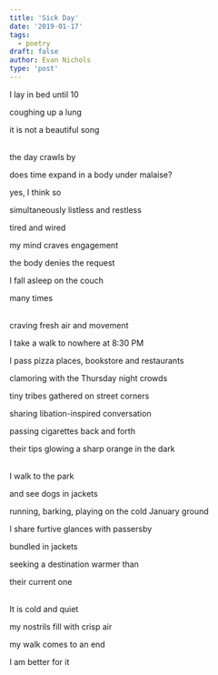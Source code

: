 ```yaml
---
title: 'Sick Day'
date: '2019-01-17'
tags:
  - poetry
draft: false
author: Evan Nichols
type: 'post'
---
```


I lay in bed until 10

coughing up a lung

it is not a beautiful song<br/><br/>

the day crawls by

does time expand in a body under malaise?

yes, I think so

simultaneously listless and restless

tired and wired

my mind craves engagement

the body denies the request

I fall asleep on the couch

many times<br/><br/>

craving fresh air and movement

I take a walk to nowhere at 8:30 PM

I pass pizza places, bookstore and restaurants

clamoring with the Thursday night crowds

tiny tribes gathered on street corners

sharing libation-inspired conversation

passing cigarettes back and forth

their tips glowing a sharp orange in the dark<br/><br/>

I walk to the park

and see dogs in jackets

running, barking, playing on the cold January ground

I share furtive glances with passersby

bundled in jackets

seeking a destination warmer than

their current one<br/><br/>

It is cold and quiet

my nostrils fill with crisp air

my walk comes to an end

I am better for it

